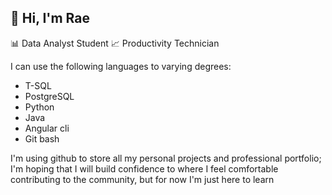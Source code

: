 <!---
- 👋 Hi, I’m @X-Rae
- 👀 I’m interested in ...
- 🌱 I’m currently learning ...
- 💞️ I’m looking to collaborate on ...
- 📫 How to reach me ...


X-Rae/X-Rae is a ✨ special ✨ repository because its `README.md` (this file) appears on your GitHub profile.
You can click the Preview link to take a look at your changes.
--->
## 👋 Hi, I'm Rae 

📊 Data Analyst Student
📈 Productivity Technician

I can use the following languages to varying degrees:

- T-SQL
- PostgreSQL
- Python
- Java
- Angular cli
- Git bash

I'm using github to store all my personal projects and professional portfolio; I'm hoping that I will build confidence to where I feel comfortable contributing to the community, but for now I'm just here to learn 
